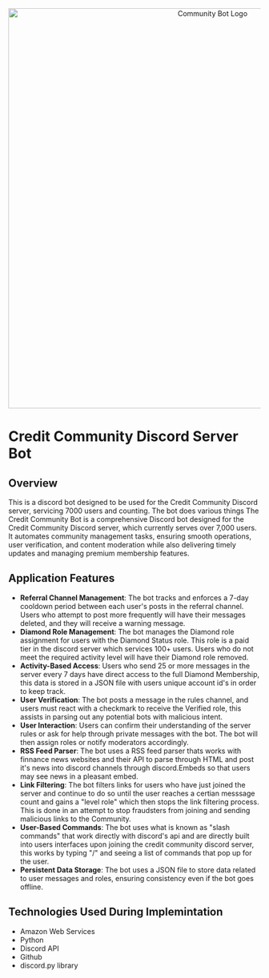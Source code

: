 <div align="center">
  <!-- <img src="https://github.com/user-attachments/assets/704e1568-5c42-4133-835b-2075fef6813b" width="300"/> -->
<img src="https://github.com/user-attachments/assets/704e1568-5c42-4133-835b-2075fef6813b" alt="Community Bot Logo" width="800"/>
</div>

# Credit Community Discord Server Bot


## Overview
This is a discord bot designed to be used for the Credit Community Discord server, servicing 7000 users and counting. The bot does various things 
The Credit Community Bot is a comprehensive Discord bot designed for the Credit Community Discord server, which currently serves over 7,000 users. It automates community management tasks, ensuring smooth operations, user verification, and content moderation while also delivering timely updates and managing premium membership features.

## Application Features
- **Referral Channel Management**: The bot tracks and enforces a 7-day cooldown period between each user's posts in the referral channel. Users who attempt to post more frequently will have their messages deleted, and they will receive a warning message.
- **Diamond Role Management**: The bot manages the Diamond role assignment for users with the Diamond Status role. This role is a paid tier in the discord server which services 100+ users. Users who do not meet the required activity level will have their Diamond role removed.
- **Activity-Based Access**: Users who send 25 or more messages in the server every 7 days have direct access to the full Diamond Membership, this data is stored in a JSON file with users unique account id's in order to keep track.
- **User Verification**: The bot posts a message in the rules channel, and users must react with a checkmark to receive the Verified role, this assists in parsing out any potential bots with malicious intent.
- **User Interaction**: Users can confirm their understanding of the server rules or ask for help through private messages with the bot. The bot will then assign roles or notify moderators accordingly.
- **RSS Feed Parser**: The bot uses a RSS feed parser thats works with finnance news websites and their API to parse through HTML and post it's news into discord channels through discord.Embeds so that users may see news in a pleasant embed.
- **Link Filtering**: The bot filters links for users who have just joined the server and continue to do so until the user reaches a certian messsage count and gains a "level role" which then stops the link filtering process. This is done in an attempt to stop fraudsters from joining and sending malicious links to the Community.
- **User-Based Commands**: The bot uses what is known as "slash commands" that work directly with discord's api and are directly built into users interfaces upon joining the credit community discord server, this works by typing "/" and seeing a list of commands that pop up for the user.
- **Persistent Data Storage**: The bot uses a JSON file to store data related to user messages and roles, ensuring consistency even if the bot goes offline.
## Technologies Used During Implemintation
- Amazon Web Services
- Python
- Discord API
- Github
- discord.py library
